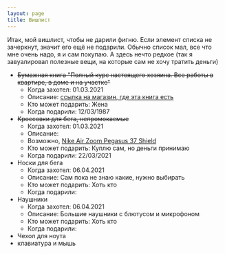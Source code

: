 ```yaml
---
layout: page
title: Вишлист
---
```


Итак, мой вишлист, чтобы не дарили фигню. Если элемент списка не зачеркнут, значит его ещё не подарили. 
Обычно список мал, все что мне очень надо, я и сам покупаю. А здесь нечто редкое (так я завуалировал полезные вещи, на которые сам не хочу тратить деньги)

* <s>Бумажная книга "Полный курс настоящего хозяина. Все работы в квартире, в доме и на участке"</s>
    * Когда захотел: 01.03.2021
    * Описание: [ссылка на магазин, где эта книга есть](https://www.chitai-gorod.ru/catalog/book/1009978/)
    * Кто может подарить: Жена
    * Когда подарили: 12/03/1987
* <s>Кроссовки для бега, непромокаемые</s>
    * Когда захотел: 01.03.2021
    * Описание: 
    * Возможно, [Nike Air Zoom Pegasus 37 Shield](https://www.nike.com/ru/t/%D0%B1%D0%B5%D0%B3%D0%BE%D0%B2%D1%8B%D0%B5-%D0%BA%D1%80%D0%BE%D1%81%D1%81%D0%BE%D0%B2%D0%BA%D0%B8-air-zoom-pegasus-37-shield-W3c93l/CQ7935-002)
    * Кто может подарить: Куплю сам, но деньги принимаю
    * Когда подарили: 22/03/2021
* Носки для бега
    * Когда захотел: 06.04.2021
    * Описание: Сам пока не знаю какие, нужно выбирать
    * Кто может подарить: Хоть кто
    * Когда подарили: 
* Наушники
    * Когда захотел: 06.04.2021
    * Описание: Большие наушники с блютусом и микрофоном
    * Кто может подарить: Хоть кто
    * Когда подарили: 
* Чехол для ноута
* клавиатура и мышь


